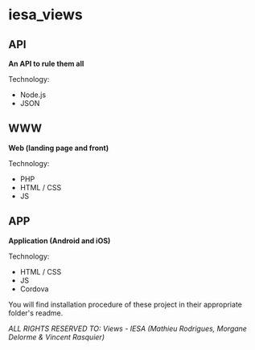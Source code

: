 # iesa_views

## API

**An API to rule them all**

Technology:
- Node.js
- JSON

## WWW

**Web (landing page and front)**

Technology: 
- PHP
- HTML / CSS
- JS

## APP

**Application (Android and iOS)**

Technology:
- HTML / CSS
- JS
- Cordova

You will find installation procedure of these project in their appropriate folder's readme.

*ALL RIGHTS RESERVED TO: Views - IESA (Mathieu Rodrigues, Morgane Delorme & Vincent Rasquier)*
